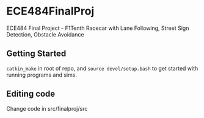 # ECE484FinalProj
ECE484 Final Project - F1Tenth Racecar with Lane Following, Street Sign Detection, Obstacle Avoidance

## Getting Started
```catkin_make``` in root of repo, and ```source devel/setup.bash``` to get started with running programs and sims. 

## Editing code
Change code in src/finalproj/src